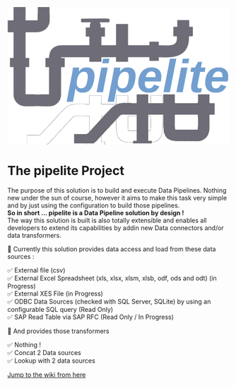 ![](logo_transp.png)
# The pipelite Project
The purpose of this solution is to build and execute Data Pipelines. Nothing new under the sun of course, however it aims to make this task very simple and by just using the configuration to build those pipelines.  
**So in short ... pipelite is a Data Pipeline solution by design !**  
The way this solution is built is also totally extensible and enables all developers to extend its capabilities by addin new Data connectors and/or data transformers.  

🚀 Currently this solution provides data access and load from these data sources :  

✅  External file (csv)  
✅  External Excel Spreadsheet (xls, xlsx, xlsm, xlsb, odf, ods and odt) (in Progress)  
✅  External XES File (in Progress)  
✅  ODBC Data Sources (checked with SQL Server, SQLite) by using an configurable SQL query (Read Only)  
✅  SAP Read Table via SAP RFC (Read Only / In Progress)  

🚀 And provides those transformers

✅ Nothing !  
✅ Concat 2 Data sources  
✅ Lookup with 2 data sources  

[Jump to the wiki from here](https://github.com/datacorner/pipelite/wiki)